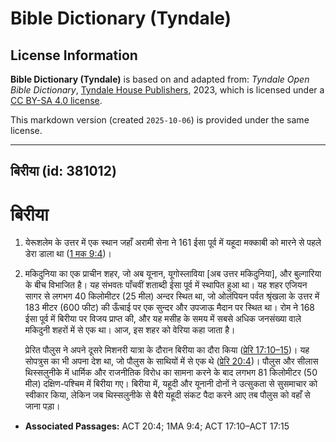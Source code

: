 # Bible Dictionary (Tyndale)

## License Information

**Bible Dictionary (Tyndale)** is based on and adapted from: _Tyndale Open Bible Dictionary_, [Tyndale House Publishers](https://tyndaleopenresources.com/), 2023, which is licensed under a [CC BY-SA 4.0 license](https://creativecommons.org/licenses/by-sa/4.0/legalcode.en).

This markdown version (created `2025-10-06`) is provided under the same license.



--------------------------------

## बिरीया (id: 381012)

बिरीया
======

1. येरूशलेम के उत्तर में एक स्थान जहाँ अरामी सेना ने 161 ईसा पूर्व में यहूदा मक्काबी को मारने से पहले डेरा डाला था ([1 मक 9:4](https://ref.ly/1Macc9:4))।
2. मकिदुनिया का एक प्राचीन शहर, जो अब यूनान, यूगोस्लाविया \[अब उत्तर मकिदुनिया], और बुल्गारिया के बीच विभाजित है। यह संभवतः पाँचवीं शताब्दी ईसा पूर्व में स्थापित हुआ था। यह शहर एजियन सागर से लगभग 40 किलोमीटर (25 मील) अन्दर स्थित था, जो ओलंपियन पर्वत श्रृंखला के उत्तर में 183 मीटर (600 फीट) की ऊँचाई पर एक सुन्दर और उपजाऊ मैदान पर स्थित था। रोम ने 168 ईसा पूर्व में बिरीया पर विजय प्राप्त की, और यह मसीह के समय में सबसे अधिक जनसंख्या वाले मकिदुनी शहरों में से एक था। आज, इस शहर को वेरिया कहा जाता है।

    प्रेरित पौलुस ने अपने दूसरे मिशनरी यात्रा के दौरान बिरीया का दौरा किया ([प्रेरि 17:10–15](https://ref.ly/Acts17:10-Acts17:15))। यह सोपत्रुस का भी अपना देश था, जो पौलुस के साथियों में से एक थे ([प्रेरि 20:4](https://ref.ly/Acts20:4))। पौलुस और सीलास थिस्सलुनीके में धार्मिक और राजनीतिक विरोध का सामना करने के बाद लगभग 81 किलोमीटर (50 मील) दक्षिण\-पश्चिम में बिरीया गए। बिरीया में, यहूदी और यूनानी दोनों ने उत्सुकता से सुसमाचार को स्वीकार किया, लेकिन जब थिस्सलुनीके से बैरी यहूदी संकट पैदा करने आए तब पौलुस को वहाँ से जाना पड़ा।

* **Associated Passages:** ACT 20:4; 1MA 9:4; ACT 17:10–ACT 17:15

